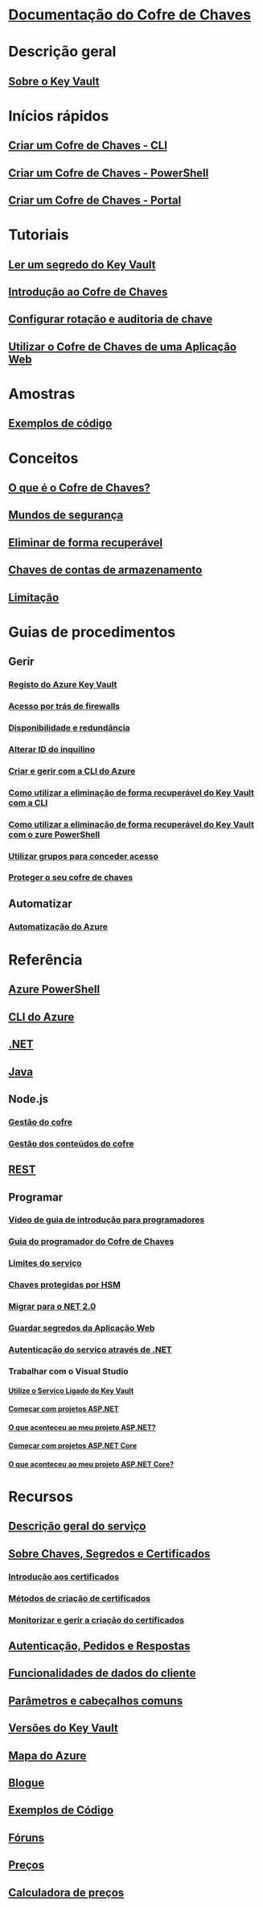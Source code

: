 # [Documentação do Cofre de Chaves](index.yml)

# Descrição geral
## [Sobre o Key Vault](key-vault-overview.md)

# Inícios rápidos
## [Criar um Cofre de Chaves - CLI](quick-create-cli.md)
## [Criar um Cofre de Chaves - PowerShell](quick-create-powershell.md)
## [Criar um Cofre de Chaves - Portal](quick-create-portal.md)

# Tutoriais
## [Ler um segredo do Key Vault ](tutorial-web-application-keyvault.md)
## [Introdução ao Cofre de Chaves](key-vault-get-started.md)
## [Configurar rotação e auditoria de chave](key-vault-key-rotation-log-monitoring.md)
## [Utilizar o Cofre de Chaves de uma Aplicação Web](key-vault-use-from-web-application.md)
# Amostras
## [Exemplos de código](https://azure.microsoft.com/resources/samples/?service=key-vault)
# Conceitos
## [O que é o Cofre de Chaves?](key-vault-whatis.md)
## [Mundos de segurança](key-vault-ovw-security-worlds.md)
## [Eliminar de forma recuperável](key-vault-ovw-soft-delete.md)
## [Chaves de contas de armazenamento](key-vault-ovw-storage-keys.md)
## [Limitação](key-vault-ovw-throttling.md)


# Guias de procedimentos
## Gerir
### [Registo do Azure Key Vault](key-vault-logging.md)
### [Acesso por trás de firewalls](key-vault-access-behind-firewall.md)
### [Disponibilidade e redundância](key-vault-disaster-recovery-guidance.md)
### [Alterar ID do inquilino](key-vault-subscription-move-fix.md)
### [Criar e gerir com a CLI do Azure](key-vault-manage-with-cli2.md)
### [Como utilizar a eliminação de forma recuperável do Key Vault com a CLI](key-vault-soft-delete-cli.md)
### [Como utilizar a eliminação de forma recuperável do Key Vault com o zure PowerShell](key-vault-soft-delete-powershell.md)
### [Utilizar grupos para conceder acesso](key-vault-group-permissions-for-apps.md)
### [Proteger o seu cofre de chaves](key-vault-secure-your-key-vault.md)

## Automatizar
### [Automatização do Azure](automation-manage-key-vault.md)

# Referência
## [Azure PowerShell](/powershell/module/azurerm.keyvault)
## [CLI do Azure](/cli/azure/keyvault)
## [.NET](/dotnet/api/microsoft.azure.keyvault)
## [Java](/java/api/com.microsoft.azure.keyvault)
## Node.js
### [Gestão do cofre](http://azure.github.io/azure-sdk-for-node/azure-arm-keyvault/latest)
### [Gestão dos conteúdos do cofre](http://azure.github.io/azure-sdk-for-node/azure-keyvault/latest)
## [REST](/rest/api/keyvault)
## Programar
### [Vídeo de guia de introdução para programadores](http://channel9.msdn.com/Blogs/Windows-Azure/Azure-Key-Vault-Developer-Quick-Start)
### [Guia do programador do Cofre de Chaves](key-vault-developers-guide.md)
### [Limites do serviço](key-vault-service-limits.md)
### [Chaves protegidas por HSM](key-vault-hsm-protected-keys.md)
### [Migrar para o NET 2.0](key-vault-dotnet2api-release-notes.md)
### [Guardar segredos da Aplicação Web](vs-secure-secret-appsettings.md)
### [Autenticação do serviço através de .NET](service-to-service-authentication.md)
### Trabalhar com o Visual Studio
#### [Utilize o Serviço Ligado do Key Vault](vs-key-vault-add-connected-service.md)
#### [Começar com projetos ASP.NET](vs-key-vault-aspnet-get-started.md)
#### [O que aconteceu ao meu projeto ASP.NET?](vs-key-vault-aspnet-what-happened.md)
#### [Começar com projetos ASP.NET Core](vs-key-vault-aspnet-core-get-started.md)
#### [O que aconteceu ao meu projeto ASP.NET Core?](vs-key-vault-aspnet-core-what-happened.md)

# Recursos
## [Descrição geral do serviço](https://azure.microsoft.com/services/key-vault/)
## [Sobre Chaves, Segredos e Certificados](about-keys-secrets-and-certificates.md)
### [Introdução aos certificados](certificate-scenarios.md)
### [Métodos de criação de certificados](create-certificate.md)
### [Monitorizar e gerir a criação do certificados](create-certificate-scenarios.md)
## [Autenticação, Pedidos e Respostas](authentication-requests-and-responses.md)
## [Funcionalidades de dados do cliente](key-vault-customer-data.md)
## [Parâmetros e cabeçalhos comuns](common-parameters-and-headers.md)
## [Versões do Key Vault](key-vault-versions.md)
## [Mapa do Azure](https://azure.microsoft.com/roadmap/?category=security-identity)
## [Blogue](http://blogs.technet.com/b/kv/)
## [Exemplos de Código](https://github.com/Azure-Samples?utf8=%E2%9C%93&q=key+vault&type=&language=)
## [Fóruns](https://social.msdn.microsoft.com/forums/azure/home?forum=AzureKeyVault)
## [Preços](https://azure.microsoft.com/pricing/details/key-vault/)
## [Calculadora de preços](https://azure.microsoft.com/pricing/calculator/)
